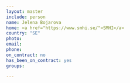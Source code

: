 ```yaml
---
layout: master
include: person
name: Jelena Bojarova
home: <a href="https://www.smhi.se/">SMHI</a>
country: "SE"
photo:
email:
phone:
on_contract: no
has_been_on_contract: yes
groups:
  
---
```

